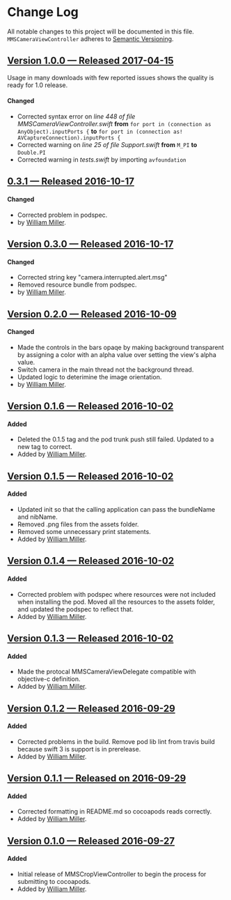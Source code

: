 # Change Log
All notable changes to this project will be documented in this file.
`MMSCameraViewController` adheres to [Semantic Versioning](http://semver.org/).


## [Version 1.0.0 — Released 2017-04-15](https://github.com/miller-ms/MMSCameraViewController/releases/tag/1.0.0)
Usage in many downloads with few reported issues shows the quality is ready for 1.0 release. 

#### Changed
- Corrected syntax error on *line 448 of file MMSCameraViewController.swift* **from** `for port in (connection as AnyObject).inputPorts {` **to** `for port in (connection as! AVCaptureConnection).inputPorts {`
- Corrected warning on *line 25 of file Support.swift* **from** `M_PI` **to** `Double.PI`
- Corrected warning in *tests.swift* by importing `avfoundation`

## [0.3.1 — Released 2016-10-17](https://github.com/miller-ms/MMSCameraViewController/releases/tag/0.3.1)

#### Changed
- Corrected problem in podspec.
 - by [William Miller](https://github.com/miller-ms).

## [Version 0.3.0 — Released 2016-10-17](https://github.com/miller-ms/MMSCameraViewController/releases/tag/0.3.0)

#### Changed
- Corrected string key "camera.interrupted.alert.msg"
- Removed resource bundle from podspec.
- by [William Miller](https://github.com/miller-ms).

## [Version 0.2.0 — Released 2016-10-09](https://github.com/miller-ms/MMSCameraViewController/releases/tag/0.2.0) 

#### Changed
- Made the controls in the bars opaqe by making background transparent by assigning a color with an alpha value over setting the view's alpha value.
- Switch camera in the main thread not the background thread.
- Updated logic to deterimine the image orientation.
- by [William Miller](https://github.com/miller-ms).

## [Version 0.1.6 — Released 2016-10-02](https://github.com/miller-ms/MMSCameraViewController/releases/tag/0.1.6)

#### Added
- Deleted the 0.1.5 tag and the pod trunk push still failed. Updated to a new tag to correct.
- Added by [William Miller](https://github.com/miller-ms).

## [Version 0.1.5 — Released 2016-10-02](https://github.com/miller-ms/MMSCameraViewController/releases/tag/0.1.5)

#### Added
- Updated init so that the calling application can pass the bundleName and nibName.
- Removed .png files from the assets folder.
- Removed some unnecessary print statements.
- Added by [William Miller](https://github.com/miller-ms).

## [Version 0.1.4 — Released 2016-10-02](https://github.com/miller-ms/MMSCameraViewController/releases/tag/0.1.4)

#### Added
- Corrected problem with podspec where resources were not included when installing the pod.  Moved all the resources to the assets folder, and updated the podspec to reflect that.
- Added by [William Miller](https://github.com/miller-ms).

## [Version 0.1.3 — Released 2016-10-02](https://github.com/miller-ms/MMSCameraViewController/releases/tag/0.1.3)

#### Added
- Made the protocal MMSCameraViewDelegate compatible with objective-c definition.
- Added by [William Miller](https://github.com/miller-ms).

## [Version 0.1.2 — Released 2016-09-29](https://github.com/miller-ms/MMSCameraViewController/releases/tag/0.1.2)

#### Added
- Corrected problems in the build.  Remove pod lib lint from travis build because swift 3 is support is in prerelease.
- Added by [William Miller](https://github.com/miller-ms).

## [Version 0.1.1 — Released on 2016-09-29](https://github.com/miller-ms/MMSCameraViewController/releases/tag/0.1.1)

#### Added
- Corrected formatting in README.md so cocoapods reads correctly.
- Added by [William Miller](https://github.com/miller-ms).

## [Version 0.1.0 — Released 2016-09-27](https://github.com/miller-ms/MMSCameraViewController/releases/tag/0.1.0)

#### Added
- Initial release of MMSCropViewController to begin the process for submitting to cocoapods.
- Added by [William Miller](https://github.com/miller-ms).
